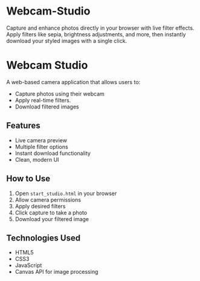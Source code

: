 # Webcam-Studio
Capture and enhance photos directly in your browser with live filter effects. Apply filters like sepia, brightness adjustments, and more, then instantly download your styled images with a single click.

# Webcam Studio

A web-based camera application that allows users to:
- Capture photos using their webcam
- Apply real-time filters.
- Download filtered images

## Features
- Live camera preview
- Multiple filter options
- Instant download functionality
- Clean, modern UI

## How to Use
1. Open `start_studio.html` in your browser
2. Allow camera permissions
3. Apply desired filters
4. Click capture to take a photo
5. Download your filtered image

## Technologies Used
- HTML5
- CSS3
- JavaScript
- Canvas API for image processing


